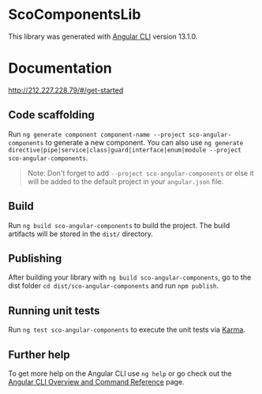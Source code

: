 # ScoComponentsLib

This library was generated with [Angular CLI](https://github.com/angular/angular-cli) version 13.1.0.

# Documentation
http://212.227.228.79/#/get-started

## Code scaffolding

Run `ng generate component component-name --project sco-angular-components` to generate a new component. You can also use `ng generate directive|pipe|service|class|guard|interface|enum|module --project sco-angular-components`.
> Note: Don't forget to add `--project sco-angular-components` or else it will be added to the default project in your `angular.json` file. 

## Build

Run `ng build sco-angular-components` to build the project. The build artifacts will be stored in the `dist/` directory.

## Publishing

After building your library with `ng build sco-angular-components`, go to the dist folder `cd dist/sco-angular-components` and run `npm publish`.

## Running unit tests

Run `ng test sco-angular-components` to execute the unit tests via [Karma](https://karma-runner.github.io).

## Further help

To get more help on the Angular CLI use `ng help` or go check out the [Angular CLI Overview and Command Reference](https://angular.io/cli) page.
